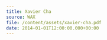 ```yaml
---
title: Xavier Cha
source: WAX
file: /content/assets/xavier-cha.pdf
date: 2014-01-01T12:00:00.000+00:00
---
```

